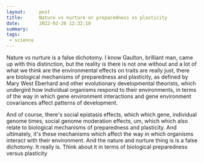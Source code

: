 ```yaml
---
layout:     post
title:      Nature vs nurture or preparedness vs plasticity
date:       2022-02-20 12:32:18
summary:    
tags:
 - science
---
```


Nature vs nurture is a false dichotomy. I know Gaulton, brilliant man, came up with this distinction, but the reality is there is not one without and a lot of what we think are the environmental effects on traits are really just, there are biological mechanisms of preparedness and plasticity, as defined by Mary West Eberhard and other evolutionary developmental theorists, which undergird how individual organisms respond to their environments, in terms of the way in which gene environment interactions and gene environment covariances affect patterns of development.

And of course, there's social epistasis effects, which which gene, individual genome times, social genome moderation effects, um, which which also relate to biological mechanisms of preparedness and plasticity. And ultimately, it's these mechanisms which affect the way in which organisms interact with their environment. And the nature and nurture thing is is a false dichotomy. It really is. Think about it in terms of biological preparedness versus plasticity